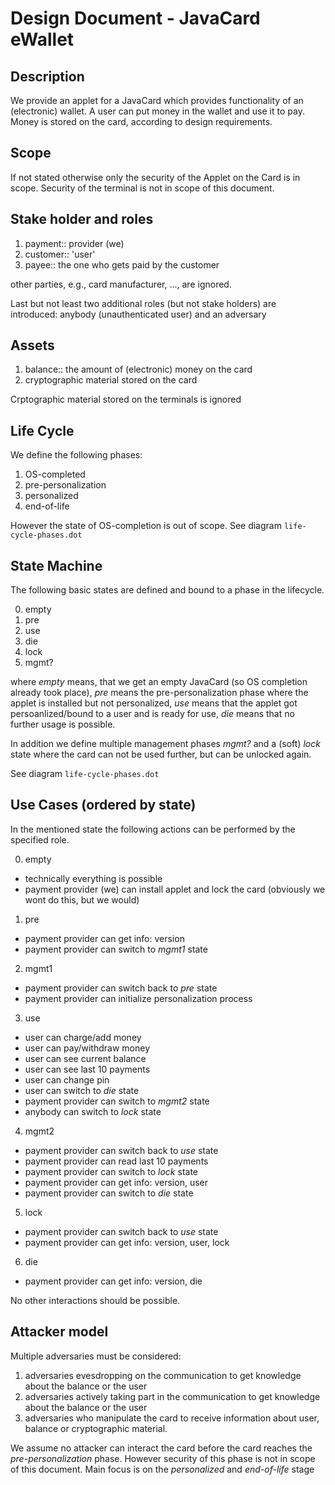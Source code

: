 Design Document - JavaCard eWallet
==================================


Description
-----------

We provide an applet for a JavaCard which provides
functionality of an (electronic)  wallet. A user can
put money in the wallet and use it to pay. Money is stored
on the card, according to design requirements.


Scope
-----

If not stated otherwise only the security of the Applet on
the Card is in scope. Security of the terminal is not in
scope of this document.


Stake holder and roles
----------------------

1. payment:: provider (we)
2. customer:: 'user'
3. payee:: the one who gets paid by the customer

other parties, e.g., card manufacturer, ..., are ignored.

Last but not least two additional roles (but not stake
holders) are introduced: anybody (unauthenticated user)
and an adversary


Assets
------

1. balance:: the amount of (electronic) money on the card
2. cryptographic material stored on the card

Crptographic material stored on the terminals is ignored


Life Cycle
----------

We define the following phases:

1. OS-completed
2. pre-personalization
3. personalized
4. end-of-life

However the state of OS-completion is out of scope.
See diagram ```life-cycle-phases.dot```


State Machine
-------------

The following basic states are defined and bound to a
phase in the lifecycle.

0. empty
1. pre
2. use
3. die
4. lock
5. mgmt?

where *empty* means, that we get an empty JavaCard (so OS
completion already took place), *pre* means the
pre-personalization phase where the applet is installed
but not personalized, *use* means that the applet got
persoanlized/bound to a user and is ready for use, *die*
means that no further usage is possible.

In addition we define multiple management phases *mgmt?*
and a (soft) *lock* state where the card can not be used
further, but can be unlocked again.

See diagram ```life-cycle-phases.dot```


Use Cases (ordered by state)
----------------------------

In the mentioned state the following actions can be
performed by the specified role.

0. empty  
 * technically everything is possible
 * payment provider (we) can install applet and lock the card (obviously we wont do this, but we would)
1. pre  
 * payment provider can get info: version
 * payment provider can switch to *mgmt1* state
2. mgmt1  
 * payment provider can switch back to *pre* state
 * payment provider can initialize personalization process
3. use  
 * user can charge/add money
 * user can pay/withdraw money
 * user can see current balance
 * user can see last 10 payments
 * user can change pin
 * user can switch to *die* state
 * payment provider can switch to *mgmt2* state
 * anybody can switch to *lock* state
4. mgmt2  
 * payment provider can switch back to *use* state
 * payment provider can read last 10 payments
 * payment provider can switch to *lock* state
 * payment provider can get info: version, user
 * payment provider can switch to *die* state
5. lock  
 * payment provider can switch back to *use* state
 * payment provider can get info: version, user, lock
6. die  
 * payment provider can get info: version, die

No other interactions should be possible.


Attacker model
--------------

Multiple adversaries must be considered:
1. adversaries evesdropping on the communication to get
knowledge about the balance or the user
2. adversaries actively taking part in the communication
to get knowledge about the balance or the user
3. adversaries who manipulate the card to receive
information about user, balance or cryptographic material.

We assume no attacker can interact the card before the
card reaches the *pre-personalization* phase. However
security of this phase is not in scope of this document.
Main focus is on the *personalized* and *end-of-life* stage